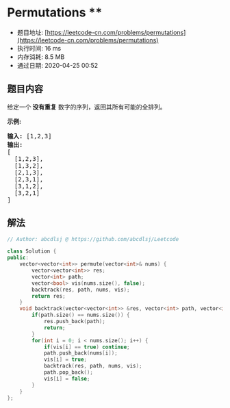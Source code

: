 # Permutations **
- 题目地址: [https://leetcode-cn.com/problems/permutations](https://leetcode-cn.com/problems/permutations)
- 执行时间: 16 ms
- 内存消耗: 8.5 MB
- 通过日期: 2020-04-25 00:52

## 题目内容
<p>给定一个<strong> 没有重复</strong> 数字的序列，返回其所有可能的全排列。</p>

<p><strong>示例:</strong></p>

<pre><strong>输入:</strong> [1,2,3]
<strong>输出:</strong>
[
  [1,2,3],
  [1,3,2],
  [2,1,3],
  [2,3,1],
  [3,1,2],
  [3,2,1]
]</pre>


## 解法
```cpp
// Author: abcdlsj @ https://github.com/abcdlsj/Leetcode

class Solution {
public:
    vector<vector<int>> permute(vector<int>& nums) {
        vector<vector<int>> res;
        vector<int> path;
        vector<bool> vis(nums.size(), false);
        backtrack(res, path, nums, vis);
        return res;
    }
    void backtrack(vector<vector<int>> &res, vector<int> path, vector<int> nums, vector<bool> vis) {
        if(path.size() == nums.size()) {
            res.push_back(path);
            return;
        }
        for(int i = 0; i < nums.size(); i++) {
            if(vis[i] == true) continue;
            path.push_back(nums[i]);
            vis[i] = true;
            backtrack(res, path, nums, vis);
            path.pop_back();
            vis[i] = false;
        }
    }
};

```